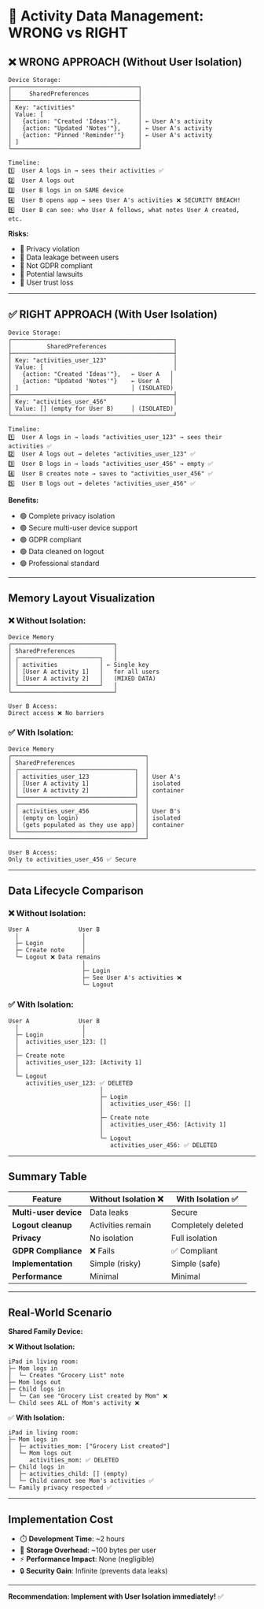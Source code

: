 # 🔐 **Activity Data Management: WRONG vs RIGHT**

## **❌ WRONG APPROACH (Without User Isolation)**

```
Device Storage:
┌────────────────────────────────────┐
│     SharedPreferences              │
├────────────────────────────────────┤
│ Key: "activities"                  │
│ Value: [                           │
│   {action: "Created 'Ideas'"},     │ ← User A's activity
│   {action: "Updated 'Notes'"},     │ ← User A's activity
│   {action: "Pinned 'Reminder'"}    │ ← User A's activity
│ ]                                  │
└────────────────────────────────────┘

Timeline:
1️⃣  User A logs in → sees their activities ✅
2️⃣  User A logs out
3️⃣  User B logs in on SAME device
4️⃣  User B opens app → sees User A's activities ❌ SECURITY BREACH!
5️⃣  User B can see: who User A follows, what notes User A created, etc.
```

**Risks:**
- 🔴 Privacy violation
- 🔴 Data leakage between users
- 🔴 Not GDPR compliant
- 🔴 Potential lawsuits
- 🔴 User trust loss

---

## **✅ RIGHT APPROACH (With User Isolation)**

```
Device Storage:
┌──────────────────────────────────────────────┐
│          SharedPreferences                   │
├──────────────────────────────────────────────┤
│ Key: "activities_user_123"                   │
│ Value: [                                     │
│   {action: "Created 'Ideas'"},   ← User A   │
│   {action: "Updated 'Notes'"}    ← User A   │
│ ]                                │ (ISOLATED)
├──────────────────────────────────────────────┤
│ Key: "activities_user_456"                   │
│ Value: [] (empty for User B)     │ (ISOLATED)
└──────────────────────────────────────────────┘

Timeline:
1️⃣  User A logs in → loads "activities_user_123" → sees their activities ✅
2️⃣  User A logs out → deletes "activities_user_123" ✅
3️⃣  User B logs in → loads "activities_user_456" → empty ✅
4️⃣  User B creates note → saves to "activities_user_456" ✅
5️⃣  User B logs out → deletes "activities_user_456" ✅
```

**Benefits:**
- 🟢 Complete privacy isolation
- 🟢 Secure multi-user device support
- 🟢 GDPR compliant
- 🟢 Data cleaned on logout
- 🟢 Professional standard

---

## **Memory Layout Visualization**

### **❌ Without Isolation:**
```
Device Memory
┌─────────────────────────────┐
│ SharedPreferences           │
│ ┌───────────────────────┐   │
│ │ activities            │ ← Single key
│ │ [User A activity 1]   │   for all users
│ │ [User A activity 2]   │   (MIXED DATA)
│ └───────────────────────┘   │
└─────────────────────────────┘

User B Access:
Direct access ❌ No barriers
```

### **✅ With Isolation:**
```
Device Memory
┌──────────────────────────────────────┐
│ SharedPreferences                    │
│ ┌─────────────────────────────────┐  │
│ │ activities_user_123             │  │ User A's
│ │ [User A activity 1]             │  │ isolated
│ │ [User A activity 2]             │  │ container
│ └─────────────────────────────────┘  │
│ ┌─────────────────────────────────┐  │
│ │ activities_user_456             │  │ User B's
│ │ (empty on login)                │  │ isolated
│ │ (gets populated as they use app)│  │ container
│ └─────────────────────────────────┘  │
└──────────────────────────────────────┘

User B Access:
Only to activities_user_456 ✅ Secure
```

---

## **Data Lifecycle Comparison**

### **❌ Without Isolation:**
```
User A              User B
  │                  │
  ├─ Login           │
  ├─ Create note     │
  └─ Logout ❌ Data remains
                     │
                     ├─ Login
                     ├─ See User A's activities ❌
                     └─ Logout
```

### **✅ With Isolation:**
```
User A              User B
  │                  │
  ├─ Login           │
  │  activities_user_123: []
  │
  ├─ Create note
  │  activities_user_123: [Activity 1]
  │
  └─ Logout
     activities_user_123: ✅ DELETED
                          │
                          ├─ Login
                          │  activities_user_456: []
                          │
                          ├─ Create note
                          │  activities_user_456: [Activity 1]
                          │
                          └─ Logout
                             activities_user_456: ✅ DELETED
```

---

## **Summary Table**

| Feature | Without Isolation ❌ | With Isolation ✅ |
|---------|---------------------|------------------|
| **Multi-user device** | Data leaks | Secure |
| **Logout cleanup** | Activities remain | Completely deleted |
| **Privacy** | No isolation | Full isolation |
| **GDPR Compliance** | ❌ Fails | ✅ Compliant |
| **Implementation** | Simple (risky) | Simple (safe) |
| **Performance** | Minimal | Minimal |

---

## **Real-World Scenario**

**Shared Family Device:**

❌ **Without Isolation:**
```
iPad in living room:
├─ Mom logs in
│  └─ Creates "Grocery List" note
├─ Mom logs out
├─ Child logs in
│  └─ Can see "Grocery List created by Mom" ❌
└─ Child sees ALL of Mom's activity ❌
```

✅ **With Isolation:**
```
iPad in living room:
├─ Mom logs in
│  ├─ activities_mom: ["Grocery List created"]
│  └─ Mom logs out
│     activities_mom: ✅ DELETED
├─ Child logs in
│  ├─ activities_child: [] (empty)
│  └─ Child cannot see Mom's activities ✅
└─ Family privacy respected ✅
```

---

## **Implementation Cost**

- ⏱️ **Development Time**: ~2 hours
- 💾 **Storage Overhead**: ~100 bytes per user
- ⚡ **Performance Impact**: None (negligible)
- 🔒 **Security Gain**: Infinite (prevents data leaks)

---

**Recommendation: Implement with User Isolation immediately!** ✅
